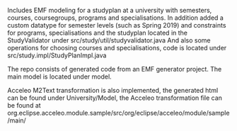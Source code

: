 Includes EMF modeling for a studyplan at a university with semesters, courses, coursegroups, programs and specialisations. In addition added a custom datatype for semester levels (such as Spring 2019) and constraints for programs, specialisations and the studyplan located in the StudyValidator under src/study/util/studyvalidator.java And also some operations for choosing courses and specialisations, code is located under src/study.impl/StudyPlanImpl.java

The repo consists of generated code from an EMF generator project. The main model is located under model.

Acceleo M2Text transformation is also implemented, the generated html can be found under University/Model, the Acceleo transformation file can be found at org.eclipse.acceleo.module.sample/src/org/eclipse/acceleo/module/sample/main/
